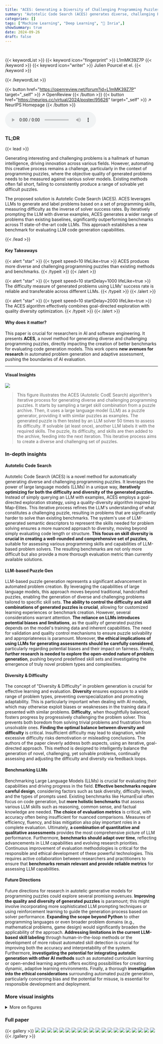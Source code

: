 ```yaml
---
title: "ACES: Generating a Diversity of Challenging Programming Puzzles with Autotelic Generative Models"
summary: "Autotelic Code Search (ACES) generates diverse, challenging Python programming puzzles by iteratively using LLM-generated semantic descriptors and measuring puzzle difficulty via LLM solver success ra..."
categories: []
tags: ["Machine Learning", "Deep Learning", "🏢 Inria",]
showSummary: true
date: 2024-09-26
draft: false
---
```


<br>

{{< keywordList >}}
{{< keyword icon="fingerprint" >}} L1mMK39Z7P {{< /keyword >}}
{{< keyword icon="writer" >}} Julien Pourcel et el. {{< /keyword >}}
 
{{< /keywordList >}}

{{< button href="https://openreview.net/forum?id=L1mMK39Z7P" target="_self" >}}
↗ OpenReview
{{< /button >}}
{{< button href="https://neurips.cc/virtual/2024/poster/95626" target="_self" >}}
↗ NeurIPS Homepage
{{< /button >}}


<audio controls>
    <source src="https://ai-paper-reviewer.com/L1mMK39Z7P/podcast.wav" type="audio/wav">
    Your browser does not support the audio element.
</audio>


### TL;DR


{{< lead >}}

Generating interesting and challenging problems is a hallmark of human intelligence, driving innovation across various fields.  However, automating this creative process remains a challenge, particularly in the context of programming puzzles, where the objective quality of generated problems needs to be measured against various solver models.  Existing methods often fall short, failing to consistently produce a range of solvable yet difficult puzzles.



The proposed solution is Autotelic Code Search (ACES). ACES leverages LLMs to generate and label problems based on a set of programming skills, measuring difficulty as the inverse of solver success rates. By iteratively prompting the LLM with diverse examples, ACES generates a wider range of problems than existing baselines, significantly outperforming benchmarks across 11 state-of-the-art code LLMs.  This approach establishes a new benchmark for evaluating LLM code generation capabilities. 

{{< /lead >}}


#### Key Takeaways

{{< alert "star" >}}
{{< typeit speed=10 lifeLike=true >}} ACES produces more diverse and challenging programming puzzles than existing methods and benchmarks. {{< /typeit >}}
{{< /alert >}}

{{< alert "star" >}}
{{< typeit speed=10 startDelay=1000 lifeLike=true >}} The difficulty measure of generated problems using LLMs' success rate is reliable and transferable across different LLMs. {{< /typeit >}}
{{< /alert >}}

{{< alert "star" >}}
{{< typeit speed=10 startDelay=2000 lifeLike=true >}} The ACES algorithm effectively combines goal-directed exploration with quality diversity optimization. {{< /typeit >}}
{{< /alert >}}

#### Why does it matter?
This paper is crucial for researchers in AI and software engineering.  It presents **ACES**, a novel method for generating diverse and challenging programming puzzles, directly impacting the creation of better benchmarks for evaluating code generation models. This work opens **new avenues for research** in automated problem generation and adaptive assessment, pushing the boundaries of AI evaluation.

------
#### Visual Insights



![](https://ai-paper-reviewer.com/L1mMK39Z7P/figures_1_1.jpg)

> This figure illustrates the ACES (Autotelic CodE Search) algorithm's iterative process for generating diverse and challenging programming puzzles.  It starts by sampling a target skill combination from a puzzle archive.  Then, it uses a large language model (LLM) as a puzzle generator, providing it with similar puzzles as examples. The generated puzzle is then tested by an LLM solver 50 times to assess its difficulty.  If solvable (at least once), another LLM labels it with the required skills. The puzzle, its difficulty, and skills are then added to the archive, feeding into the next iteration.  This iterative process aims to create a diverse and challenging set of puzzles.







### In-depth insights


#### Autotelic Code Search
Autotelic Code Search (ACES) is a novel method for automatically generating diverse and challenging programming puzzles.  It leverages the power of large language models (LLMs) in a unique way, **iteratively optimizing for both the difficulty and diversity of the generated puzzles.**  Instead of simply querying an LLM with examples, ACES employs a goal-directed exploration strategy, using a quality-diversity algorithm inspired by Map-Elites.  This iterative process refines the LLM's understanding of what constitutes a challenging puzzle, resulting in problems that are significantly harder to solve than existing benchmarks.  The system's use of LLM-generated semantic descriptors to represent the skills needed for problem solving ensures a more nuanced approach to diversity, moving beyond simply evaluating code length or structure.  **This focus on skill diversity is crucial in creating a well-rounded and comprehensive set of puzzles**, suitable for assessing various programming skills and capabilities of LLM-based problem solvers.  The resulting benchmarks are not only more difficult but also provide a more thorough evaluation metric than currently available solutions.

#### LLM-based Puzzle Gen
LLM-based puzzle generation represents a significant advancement in automated problem creation. By leveraging the capabilities of large language models, this approach moves beyond traditional, handcrafted puzzles, enabling the generation of diverse and challenging problems tailored to specific skill sets.  **The ability to control the difficulty and skill combinations of generated puzzles is crucial**, allowing for customized learning experiences or benchmark creation.  However, several considerations warrant attention.  **The reliance on LLMs introduces potential biases and limitations**, as the quality of generated puzzles depends on the model's training data and inherent capabilities. The need for validation and quality control mechanisms to ensure puzzle solvability and appropriateness is paramount.  Moreover, **the ethical implications of using LLMs for generating assessments should be carefully considered**, particularly regarding potential biases and their impact on fairness. Finally, **further research is needed to explore the open-ended nature of problem generation**, pushing beyond predefined skill sets and investigating the emergence of truly novel problem types and complexities.

#### Diversity & Difficulty
The concept of "Diversity & Difficulty" in problem generation is crucial for effective learning and evaluation.  **Diversity** ensures exposure to a wide range of problem types, preventing overspecialization and promoting adaptability.  This is particularly important when dealing with AI models, which may otherwise exploit biases or weaknesses in the training data if presented with similar problems. **Difficulty**, when thoughtfully balanced, fosters progress by progressively challenging the problem solver. This prevents both boredom from solving trivial problems and frustration from unsolvable ones.  **Finding the optimal balance between diversity and difficulty** is critical.  Insufficient difficulty may lead to stagnation, while excessive difficulty risks demotivation or misleading conclusions. The authors of the paper cleverly address both aspects, using an iterative, goal-directed approach. This method is designed to intelligently balance the generation of novel, challenging, yet solvable problems, continually assessing and adjusting the difficulty and diversity via feedback loops.

#### Benchmarking LLMs
Benchmarking Large Language Models (LLMs) is crucial for evaluating their capabilities and driving progress in the field.  **Effective benchmarks require careful design**, considering factors such as task diversity, difficulty levels, and the types of prompts used.  Existing benchmarks like HumanEval often focus on code generation, but **more holistic benchmarks** that assess various LLM skills such as reasoning, common sense, and factual knowledge are needed.  **The choice of evaluation metrics** is critical, with accuracy often being insufficient for nuanced comparisons.  Measures of efficiency, fluency, and bias mitigation also play important roles in a complete evaluation.  Ultimately, **a combination of quantitative and qualitative assessments** provides the most comprehensive picture of LLM performance.  Furthermore, **benchmarks should adapt over time**, reflecting advancements in LLM capabilities and evolving research priorities.  Continuous improvement of evaluation methodologies is critical for the responsible and ethical development of these powerful technologies.  This requires active collaboration between researchers and practitioners to ensure that **benchmarks remain relevant and provide reliable metrics** for assessing LLM capabilities.

#### Future Directions
Future directions for research in autotelic generative models for programming puzzles could explore several promising avenues.  **Improving the quality and diversity of generated puzzles** is paramount; this might involve incorporating more sophisticated LLM prompting techniques or using reinforcement learning to guide the generation process based on solver performance.  **Expanding the scope beyond Python** to other programming languages or even broader problem domains (e.g., mathematical problems, game design) would significantly broaden the applicability of the approach.  **Addressing limitations in the current LLM-based skill labeling** through human-in-the-loop methods or the development of more robust automated skill detection is crucial for improving both the accuracy and interpretability of the system.  Furthermore, **investigating the potential for integrating autotelic generation with other AI methods** such as automated curriculum learning or open-ended learning agents offers exciting possibilities for creating dynamic, adaptive learning environments.  Finally, a thorough **investigation into the ethical considerations** surrounding automated puzzle generation, particularly concerning bias and the potential for misuse, is essential for responsible development and deployment.


### More visual insights

<details>
<summary>More on figures
</summary>


![](https://ai-paper-reviewer.com/L1mMK39Z7P/figures_3_1.jpg)

> This figure compares the performance of ACES and its variants against other baselines in terms of both diversity and difficulty of generated programming puzzles. The top row shows the diversity across different metrics: semantic diversity (number of unique skill combinations), embedding diversity using two different embedding models (codet5p and deepseek-coder-1.3b). The bottom row shows the fitness (difficulty) metrics: average fitness over the last 160 generations, QD-score (a quality-diversity measure), and the overall distribution of fitness values across all generated puzzles.  The results consistently demonstrate that ACES and its variants generate more diverse and more challenging puzzles than the baselines.


![](https://ai-paper-reviewer.com/L1mMK39Z7P/figures_6_1.jpg)

> This figure presents a comprehensive comparison of ACES and other baselines across multiple metrics. The top row displays diversity metrics, starting with semantic diversity (a), which measures the unique combinations of programming skills used across the generated puzzles.  It then shows embedding diversity using two different models: codet5p (b) and deepseek-coder-1.3b (c). The bottom row focuses on the fitness (difficulty) of the puzzles. (d) shows the average fitness of valid puzzles generated in the last 160 generations, (e) shows the quality-diversity score (a combined metric of diversity and quality), and (f) presents distributions of fitness values across all generated archives. The results demonstrate that ACES variants outperform the baselines in terms of both diversity and difficulty.


![](https://ai-paper-reviewer.com/L1mMK39Z7P/figures_8_1.jpg)

> This figure displays the results of the experiments comparing ACES with other baselines in terms of diversity and difficulty of the generated puzzles.  The first row shows the diversity of generated puzzles in terms of semantic diversity, embedding diversity using two different models (codet5p and deepseek-coder-1.3b). The second row shows the average fitness (difficulty) of the puzzles, the quality-diversity score, and the distribution of fitness values in the archives. The results show that ACES variants consistently outperform other baselines across all metrics.


![](https://ai-paper-reviewer.com/L1mMK39Z7P/figures_15_1.jpg)

> This figure compares the performance of ACES against other baselines in terms of diversity and difficulty of generated puzzles.  The top row shows three different diversity metrics: semantic diversity, embedding diversity using codet5p, and embedding diversity using deepseek-coder-1.3b.  The bottom row shows three different fitness metrics: average fitness, QD-score, and distributions of fitness values. The results demonstrate that ACES consistently outperforms other methods across all metrics, indicating its superior ability to generate diverse and challenging puzzles.


![](https://ai-paper-reviewer.com/L1mMK39Z7P/figures_16_1.jpg)

> This figure compares the performance of ACES against several baseline methods across various metrics related to diversity and difficulty of generated programming puzzles.  The top row shows diversity metrics: (a) counts unique skill combinations, (b) uses codet5p embeddings, and (c) uses deepseek-coder-1.3b embeddings. The bottom row shows difficulty metrics: (d) average fitness (difficulty) over the last 160 generated puzzles, (e) Quality Diversity score (a combined diversity and difficulty measure), and (f) distributions of puzzle fitness across the whole generated dataset.  The results demonstrate that ACES produces more diverse and more challenging puzzles compared to the baseline methods.


![](https://ai-paper-reviewer.com/L1mMK39Z7P/figures_17_1.jpg)

> This figure presents a comparison of ACES and its variants against several baselines (ELM, ELM-CVT, StaticGen) in terms of diversity and difficulty of generated programming puzzles.  The top row shows diversity metrics: semantic diversity (number of unique skill combinations), embedding diversity using two different embedding models (codet5p and deepseek-coder-1.3b). The bottom row displays fitness metrics: average fitness (difficulty), Quality Diversity (QD) score (a combined measure of diversity and difficulty), and distributions of fitness scores across all generated puzzles.  The results demonstrate that ACES variants significantly outperform the baselines in all aspects, generating puzzles that are both more diverse and more challenging.


![](https://ai-paper-reviewer.com/L1mMK39Z7P/figures_18_1.jpg)

> This figure shows a comparison of ACES and several baseline methods across various metrics related to diversity and difficulty of generated programming puzzles. The first row displays the diversity of generated puzzles, comparing semantic diversity (number of unique skill combinations), and embedding diversity using two different embedding models (codet5p and deepseek-coder-1.3b). The second row focuses on the difficulty (fitness) of the generated puzzles, presenting average fitness, Quality-Diversity (QD) score, and the distributions of fitness scores across all generated puzzles. In all metrics, ACES variants outperform baseline methods, demonstrating their superior ability to produce more diverse and challenging programming puzzles.


![](https://ai-paper-reviewer.com/L1mMK39Z7P/figures_19_1.jpg)

> This figure compares the performance of ACES against several baseline methods across multiple metrics. The top row shows diversity metrics: semantic diversity (number of unique skill combinations), and embedding diversity (using two different embedding models). The bottom row shows fitness metrics: average fitness (difficulty), quality diversity score (QD-score, a combined measure of diversity and difficulty), and distributions of fitness scores across the generated puzzles. The results demonstrate that ACES generates more diverse and more challenging puzzles than baselines methods.


![](https://ai-paper-reviewer.com/L1mMK39Z7P/figures_20_1.jpg)

> This figure compares the performance of ACES and its variants against several baselines in terms of puzzle diversity and difficulty. The first row shows diversity metrics across different methods: semantic diversity (the number of unique skill combinations), embedding diversity (using codet5p and deepseek-coder-1.3b models), showing ACES variants generate more diverse puzzles than baseline methods. The second row illustrates the fitness (difficulty) of generated puzzles: average fitness (difficulty score), quality-diversity score, and the fitness distribution across the archives. Again, ACES variants demonstrate superior performance, producing more challenging and diverse puzzles.


![](https://ai-paper-reviewer.com/L1mMK39Z7P/figures_23_1.jpg)

> The figure shows the evolution of the quality-diversity (QD) score over the number of puzzles generated for different algorithms.  ACES-ELM consistently outperforms other methods, demonstrating its superior ability to generate diverse and high-quality puzzles. The inclusion of larger LLMs (Llama-405B and Mistral Large-2) in the ACES-ELM algorithm further enhances its performance, showcasing the scalability of the method. The shaded regions represent the standard deviation across multiple runs, indicating the algorithm's robustness.


![](https://ai-paper-reviewer.com/L1mMK39Z7P/figures_23_2.jpg)

> This figure shows the distribution of puzzle difficulties over 40 generations of the ACES algorithm.  The y-axis represents the number of puzzles, and the x-axis represents the generation number. The area chart displays the distribution of puzzles across ten difficulty deciles (0-10, 10-20,..., 90-100). The chart visualizes how the difficulty distribution of generated puzzles changes over time during the ACES algorithm's iterative process. This allows for an analysis of whether the algorithm successfully generates more challenging puzzles across generations.


![](https://ai-paper-reviewer.com/L1mMK39Z7P/figures_24_1.jpg)

> This figure demonstrates the superior performance of ACES (Autotelic CodE Search) and its variant ACES-ELM compared to other baselines (ELM, ELM-CVT, StaticGen) in generating diverse and challenging programming puzzles.  The top row shows the diversity metrics across different methods: semantic diversity (number of unique skill combinations), and embedding diversity using two different embedding models (codet5p and deepseek-coder-1.3b). The bottom row displays fitness metrics: average fitness, quality-diversity (QD) score, and the distribution of fitness values across all generated puzzles.  In all aspects, ACES and ACES-ELM outperform the baselines.


![](https://ai-paper-reviewer.com/L1mMK39Z7P/figures_25_1.jpg)

> This figure compares the performance of ACES against several baseline methods in generating programming puzzles.  The top row shows the diversity of generated puzzles across different metrics: semantic diversity (number of unique skill combinations), and embedding diversity in two different embedding spaces (codet5p and deepseek-coder-1.3b). The bottom row shows the quality of generated puzzles, measured by average fitness (difficulty), quality diversity score (QD-score), and the distribution of fitness values across the entire set of generated puzzles.  The results demonstrate that ACES and its variants significantly outperform the baselines in terms of both the diversity and the difficulty of the generated puzzles.


![](https://ai-paper-reviewer.com/L1mMK39Z7P/figures_26_1.jpg)

> This figure displays the correlation between the difficulty scores of puzzles used as few-shot examples and the difficulty scores of the puzzles generated based on those examples, for different algorithms (ACES-ELM, ACES, ELM, ELM-CVT, and RandomGen). Each plot shows a scatter plot with a linear regression line. The R-squared value (R2) for each regression line indicates the goodness of fit, showing how well the linear model explains the variance in the data.  The x-axis represents the difficulty score of the original puzzles, and the y-axis represents the difficulty score of the newly generated puzzles.  The diagonal line represents a perfect correlation (x=y). Deviations from the diagonal line suggest that the algorithms don't perfectly preserve difficulty when generating new puzzles from old ones. The R2 values suggest that the degree of correlation varies across the algorithms, with some showing a stronger relationship between original and generated puzzle difficulties than others.


![](https://ai-paper-reviewer.com/L1mMK39Z7P/figures_27_1.jpg)

> The figure shows the evolution of the distance to target skills over time for two different algorithms: ACES-ELM and ACES. The x-axis represents the number of puzzles generated, and the y-axis represents the distance to the target skills. The shaded area represents the standard deviation. The figure shows that both algorithms are able to reduce the distance to the target skills over time, but ACES-ELM is able to reduce the distance more quickly than ACES. This suggests that ACES-ELM is a more efficient algorithm for generating diverse and challenging programming puzzles.


![](https://ai-paper-reviewer.com/L1mMK39Z7P/figures_28_1.jpg)

> This figure compares the performance of ACES and several baseline methods across various metrics related to diversity and difficulty of generated programming puzzles.  The top row shows different measures of diversity: semantic diversity (number of unique skill combinations), and embedding diversity (using two different embedding models). The bottom row shows metrics related to difficulty: average fitness (a measure of difficulty inversely related to success rate), Quality Diversity score (a combined measure of diversity and difficulty), and distributions of fitness scores.  The results indicate that ACES consistently outperforms baseline methods in both diversity and difficulty.


</details>






### Full paper

{{< gallery >}}
<img src="https://ai-paper-reviewer.com/L1mMK39Z7P/1.png" class="grid-w50 md:grid-w33 xl:grid-w25" />
<img src="https://ai-paper-reviewer.com/L1mMK39Z7P/2.png" class="grid-w50 md:grid-w33 xl:grid-w25" />
<img src="https://ai-paper-reviewer.com/L1mMK39Z7P/3.png" class="grid-w50 md:grid-w33 xl:grid-w25" />
<img src="https://ai-paper-reviewer.com/L1mMK39Z7P/4.png" class="grid-w50 md:grid-w33 xl:grid-w25" />
<img src="https://ai-paper-reviewer.com/L1mMK39Z7P/5.png" class="grid-w50 md:grid-w33 xl:grid-w25" />
<img src="https://ai-paper-reviewer.com/L1mMK39Z7P/6.png" class="grid-w50 md:grid-w33 xl:grid-w25" />
<img src="https://ai-paper-reviewer.com/L1mMK39Z7P/7.png" class="grid-w50 md:grid-w33 xl:grid-w25" />
<img src="https://ai-paper-reviewer.com/L1mMK39Z7P/8.png" class="grid-w50 md:grid-w33 xl:grid-w25" />
<img src="https://ai-paper-reviewer.com/L1mMK39Z7P/9.png" class="grid-w50 md:grid-w33 xl:grid-w25" />
<img src="https://ai-paper-reviewer.com/L1mMK39Z7P/10.png" class="grid-w50 md:grid-w33 xl:grid-w25" />
<img src="https://ai-paper-reviewer.com/L1mMK39Z7P/11.png" class="grid-w50 md:grid-w33 xl:grid-w25" />
<img src="https://ai-paper-reviewer.com/L1mMK39Z7P/12.png" class="grid-w50 md:grid-w33 xl:grid-w25" />
<img src="https://ai-paper-reviewer.com/L1mMK39Z7P/13.png" class="grid-w50 md:grid-w33 xl:grid-w25" />
<img src="https://ai-paper-reviewer.com/L1mMK39Z7P/14.png" class="grid-w50 md:grid-w33 xl:grid-w25" />
<img src="https://ai-paper-reviewer.com/L1mMK39Z7P/15.png" class="grid-w50 md:grid-w33 xl:grid-w25" />
<img src="https://ai-paper-reviewer.com/L1mMK39Z7P/16.png" class="grid-w50 md:grid-w33 xl:grid-w25" />
<img src="https://ai-paper-reviewer.com/L1mMK39Z7P/17.png" class="grid-w50 md:grid-w33 xl:grid-w25" />
<img src="https://ai-paper-reviewer.com/L1mMK39Z7P/18.png" class="grid-w50 md:grid-w33 xl:grid-w25" />
<img src="https://ai-paper-reviewer.com/L1mMK39Z7P/19.png" class="grid-w50 md:grid-w33 xl:grid-w25" />
<img src="https://ai-paper-reviewer.com/L1mMK39Z7P/20.png" class="grid-w50 md:grid-w33 xl:grid-w25" />
{{< /gallery >}}